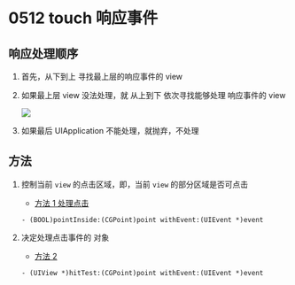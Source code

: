 # 0512 touch 响应事件

## 响应处理顺序

1. 首先，从下到上 寻找最上层的响应事件的 view

2. 如果最上层 view 没法处理，就 从上到下 依次寻找能够处理 响应事件的 view

    ![](http://img.blog.csdn.net/20151015192629414)

3. 如果最后 UIApplication 不能处理，就抛弃，不处理


## 方法

1. 控制当前 `view` 的点击区域，即，当前 `view` 的部分区域是否可点击
    * [方法 1 处理点击](https://github.com/LionWY/LionWY.github.io/blob/master/blog/touch响应事件/TouchTest/TouchTest/TouchView.m#L22-L30)

    ```
    - (BOOL)pointInside:(CGPoint)point withEvent:(UIEvent *)event
    ```

2. 决定处理点击事件的 对象
    * [方法 2 ](https://github.com/LionWY/LionWY.github.io/blob/master/blog/touch响应事件/TouchTest/TouchTest/TouchView.m#L38-L46)
   
    ```
    - (UIView *)hitTest:(CGPoint)point withEvent:(UIEvent *)event
    ```




